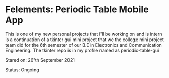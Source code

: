 # Felements: Periodic Table Mobile App

This is one of my new personal projects that i'll be working on and is intern is a continuation of a tkinter gui mini project that we the college mini project team did for the 6th semester of our B.E in Electronics and Communication Engineering. The tkinter repo is in my profile named as periodic-table-gui

Stared on: 26'th September 2021

Status: Ongoing